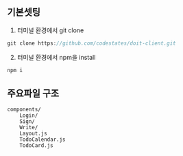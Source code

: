 ## 기본셋팅

1. 터미널 환경에서 git clone

```javascript
git clone https://github.com/codestates/doit-client.git
```

2. 터미널 환경에서 npm을 install

```javascript
npm i
```

## 주요파일 구조

```
components/
    Login/
    Sign/
    Write/
    Layout.js
    TodoCalendar.js
    TodoCard.js
```
